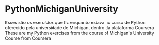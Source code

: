 # PythonMichiganUniversity
Esses são os exercícios que fiz enquanto estava no curso de Python oferecido pela universidade de Michigan, dentro da plataforma Coursera
These are my Python exercises from the course of Michigan's University Course from Coursera
